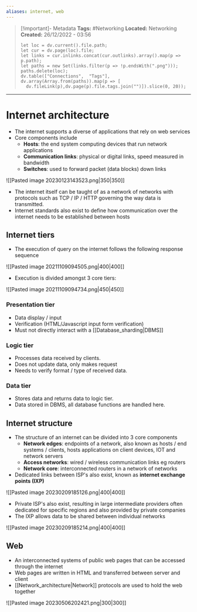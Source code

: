 ```yaml
---
aliases: internet, web
---
```


> [!important]- Metadata
> **Tags:** #Networking 
> **Located:** Networking
> **Created:** 26/12/2022 - 03:56
> ```dataviewjs
>let loc = dv.current().file.path;
>let cur = dv.page(loc).file;
>let links = cur.inlinks.concat(cur.outlinks).array().map(p => p.path);
>let paths = new Set(links.filter(p => !p.endsWith(".png")));
>paths.delete(loc);
>dv.table(["Connections",  "Tags"], dv.array(Array.from(paths)).map(p => [
>   dv.fileLink(p),dv.page(p).file.tags.join("")]).slice(0, 20));
> ```

___
# Internet architecture
- The internet supports a diverse of applications that rely on web services 
- Core components include 
	- **Hosts**: the end system computing devices that run network applications
	- **Communication links**: physical or digital links, speed measured in bandwidth 
	- **Switches**: used to forward packet (data blocks) down links 

![[Pasted image 20230123143523.png|350|350]]

- The internet itself can be taught of as a network of networks with protocols such as TCP / IP / HTTP governing the way data is transmitted. 
- Internet standards also exist to define how communication over the internet needs to be established between hosts


## Internet tiers
- The execution of query on the internet follows the following response sequence

![[Pasted image 20211109094505.png|400|400]]

- Execution is divided amongst 3 core tiers:

![[Pasted image 20211109094734.png|450|450]]

### Presentation tier
- Data display / input
- Verification (HTML/Javascript input form verification)
- Must not directly interact with a [[Database_sharding|DBMS]]
### Logic tier
- Processes data received by clients.
- Does not update data, only makes request
- Needs to verify format / type of received data.
### Data tier
- Stores data and returns data to logic tier.
- Data stored in DBMS, all database functions are handled here. 

## Internet structure
- The structure of an internet can be divided into 3 core components 
	- **Network edges**: endpoints of a network, also known as hosts / end systems / clients,  hosts applications on client devices, IOT and network servers 
	- **Access networks**: wired / wireless communication links eg routers 
	- **Network core**: interconnected routers in a network of networks 
- Dedicated links between ISP's also exist, known as **internet exchange points (IXP)**

![[Pasted image 20230209185126.png|400|400]]
- Private ISP's also exist, resulting in large intermediate providers often dedicated for specific regions and also provided by private companies
- The IXP allows data to be shared between individual networks

![[Pasted image 20230209185214.png|400|400]]
## Web
- An interconnected systems of public web pages that can be accessed through the internet 
- Web pages are written in HTML and transferred between server and client
- [[Network_architecture|Network]] protocols are used to hold the web together 

![[Pasted image 20230506202421.png|300|300]]